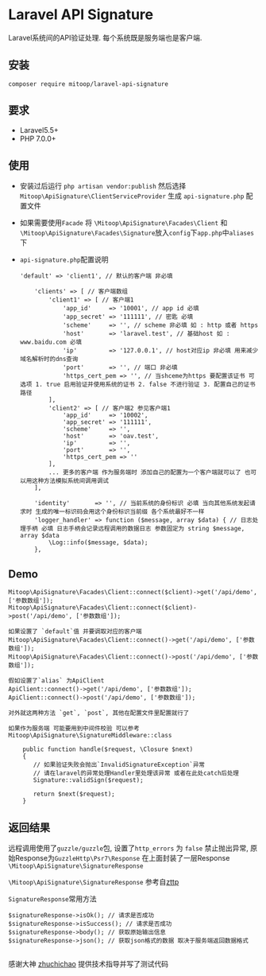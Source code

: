 # Laravel API Signature

Laravel系统间的API验证处理. 每个系统既是服务端也是客户端.

## 安装
`composer require mitoop/laravel-api-signature`

## 要求
- Laravel5.5+ 
- PHP 7.0.0+ 

## 使用
- 安装过后运行 `php artisan vendor:publish` 然后选择 `Mitoop\ApiSignature\ClientServiceProvider` 生成 `api-signature.php` 配置文件

- 如果需要使用`Facade` 将 `\Mitoop\ApiSignature\Facades\Client` 和 `\Mitoop\ApiSignature\Facades\Signature`放入`config`下`app.php`中`aliases`下

- `api-signature.php`配置说明
   ```
   'default' => 'client1', // 默认的客户端 非必填
   
       'clients' => [ // 客户端数组
           'client1' => [ // 客户端1
               'app_id'     => '10001', // app id 必填
               'app_secret' => '111111', // 密匙 必填
               'scheme'     => '', // scheme 非必填 如 : http 或者 https
               'host'       => 'laravel.test', // 基础host 如 : www.baidu.com 必填
               'ip'         => '127.0.0.1', // host对应ip 非必填 用来减少域名解析时的dns查询
               'port'       => '', // 端口 非必填
               'https_cert_pem => '', // 当shceme为https 要配置该证书 可选项 1. true 启用验证并使用系统的证书 2. false 不进行验证 3. 配置自己的证书路径
           ],
           'client2' => [ // 客户端2 参见客户端1
               'app_id'     => '10002',
               'app_secret' => '111111',
               'scheme'     => '',
               'host'       => 'oav.test',
               'ip'         => '',
               'port'       => '',
               'https_cert_pem => ''
           ],
           ... 更多的客户端 作为服务端时 添加自己的配置为一个客户端就可以了 也可以用这种方法模拟系统间调用调试
       ],
   
       'identity'       => '', // 当前系统的身份标识 必填 当向其他系统发起请求时 生成的唯一标识码会用这个身份标识当前缀 各个系统最好不一样
       'logger_handler' => function ($message, array $data) { // 日志处理手柄 必填 日志手柄会记录远程调用的数据日志 参数固定为 string $message, array $data
           \Log::info($message, $data);
       },
     ``` 
     
## Demo
```
Mitoop\ApiSignature\Facades\Client::connect($client)->get('/api/demo', ['参数数组']);
Mitoop\ApiSignature\Facades\Client::connect($client)->post('/api/demo', ['参数数组']);

如果设置了 `default`值 并要调取对应的客户端
Mitoop\ApiSignature\Facades\Client::connect()->get('/api/demo', ['参数数组']);
Mitoop\ApiSignature\Facades\Client::connect()->post('/api/demo', ['参数数组']);

假如设置了`alias` 为ApiClient
ApiClient::connect()->get('/api/demo', ['参数数组']);
ApiClient::connect()->post('/api/demo', ['参数数组']);

对外就这两种方法 `get`, `post`, 其他在配置文件里配置就行了

如果作为服务端 可能要用到中间件校验 可以参考
Mitoop\ApiSignature\SignatureMiddleware::class

	public function handle($request, \Closure $next)
	{
	   // 如果验证失败会抛出`InvalidSignatureException`异常 
	   // 请在laravel的异常处理Handler里处理该异常 或者在此处catch后处理
	   Signature::validSign($request);
	
	   return $next($request);
	}
``` 

## 返回结果
远程调用使用了`guzzle/guzzle`包, 设置了`http_errors` 为 `false` 禁止抛出异常, 原始Response为`GuzzleHttp\Psr7\Response`
在上面封装了一层Response `\Mitoop\ApiSignature\SignatureResponse` 

`\Mitoop\ApiSignature\SignatureResponse` 参考自[zttp](https://github.com/kitetail/zttp)

`SignatureResponse`常用方法
```
$signatureResponse->isOk(); // 请求是否成功 
$signatureResponse->isSuccess(); // 请求是否成功 
$signatureResponse->body(); // 获取原始输出信息
$signatureResponse->json(); // 获取json格式的数据 取决于服务端返回数据格式
```

## 
感谢大神 [zhuchichao](https://github.com/zhuzhichao) 提供技术指导并写了测试代码


